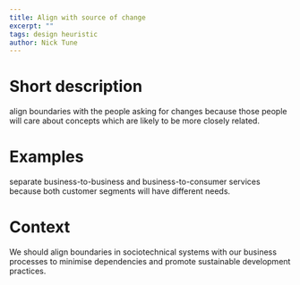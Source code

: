 ```yaml
---
title: Align with source of change
excerpt: ""
tags: design heuristic
author: Nick Tune
---
```


# Short description

align boundaries with the people asking for changes because those people will care about concepts which are likely to be more closely related.

# Examples

separate business-to-business and business-to-consumer services because both customer segments will have different needs.

# Context

We should align boundaries in sociotechnical systems with our business processes to minimise dependencies and promote sustainable development practices.
